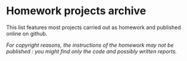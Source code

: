 # Homework projects archive

This list features most projects carried out as homework and published online on github. 

*For copyright reasons, the instructions of the homework may not be published : you might find only the code and possibly written reports.*
